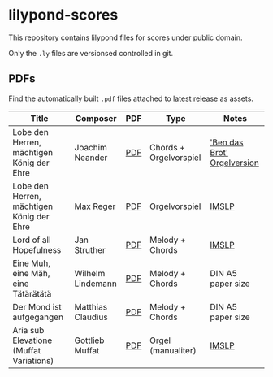 # lilypond-scores

This repository contains lilypond files for scores under public domain.

Only the `.ly` files are versionsed controlled in git.

## PDFs

Find the automatically built `.pdf` files attached
to [latest release](https://github.com/ranacrocando/lilypond-scores/releases/latest) as assets.

| Title                                     | Composer          | PDF                                                                                                           | Type                   | Notes                                                                      |
|-------------------------------------------|-------------------|---------------------------------------------------------------------------------------------------------------|------------------------|----------------------------------------------------------------------------|
| Lobe den Herren, mächtigen König der Ehre | Joachim Neander   | [PDF](https://github.com/ranacrocando/lilypond-scores/releases/latest/download/lobe-den-herren.pdf)           | Chords + Orgelvorspiel | ['Ben das Brot' Orgelversion](https://www.youtube.com/watch?v=LqKfq1y2BJE) |
| Lobe den Herren, mächtigen König der Ehre | Max Reger         | [PDF](https://github.com/ranacrocando/lilypond-scores/releases/latest/download/max-reger-lobe-den-herren.pdf) | Orgelvorspiel          | [IMSLP](https://imslp.org/wiki/Special:ReverseLookup/929643)               |
| Lord of all Hopefulness                   | Jan Struther      | [PDF](https://github.com/ranacrocando/lilypond-scores/releases/latest/download/lord-of-all-hopefulness.pdf)   | Melody + Chords        | [IMSLP](https://imslp.org/wiki/Special:ReverseLookup/928986)               |
| Eine Muh, eine Mäh, eine Tätärätätä       | Wilhelm Lindemann | [PDF](https://github.com/ranacrocando/lilypond-scores/releases/latest/download/eine-muh-eine-maeh.pdf)        | Melody + Chords        | DIN A5 paper size                                                          |
| Der Mond ist aufgegangen                  | Matthias Claudius | [PDF](https://github.com/ranacrocando/lilypond-scores/releases/latest/download/der-mond-ist-aufgegangen.pdf)  | Melody + Chords        | DIN A5 paper size                                                          |
| Aria sub Elevatione (Muffat Variations)   | Gottlieb Muffat   | [PDF](https://github.com/ranacrocando/lilypond-scores/releases/latest/download/muffat-variations.pdf)         | Orgel (manualiter)     | [IMSLP](https://imslp.org/wiki/Special:ReverseLookup/979858)                                                           |
